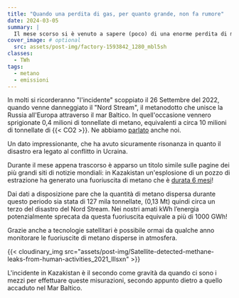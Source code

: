 ```yaml
---
title: "Quando una perdita di gas, per quanto grande, non fa rumore"
date: 2024-03-05
summary: |
  Il mese scorso si è venuto a sapere (poco) di una enorme perdita di metano in Kazakistan.  A seguito di un incidente nel pozzo di estrazione, per oltre sei mesi, c’è stata una perdita incontrollata di gas Metano.  L’impatto del disastro è dello stesso ordine di grandezza di quello relativo al gasdotto Nord Stream nel Mar Baltico avvenuto nel Settembre del 2022.
cover_image: # optional
  src: assets/post-img/factory-1593842_1280_mbl5sh
classes:
  - TWh
tags:
  - metano
  - emissioni
---
```


In molti si ricorderanno "l'incidente" scoppiato il 26 Settembre del 2022, quando venne danneggiato il "Nord Stream", il metanodotto che unisce la Russia all'Europa attraverso il mar Baltico. In quell'occasione vennero sprigionate 0,4 milioni di tonnellate di metano, equivalenti a circa 10 milioni di tonnellate di {{< CO2 >}}. Ne abbiamo [parlato](/articles/north-stream-1-un-disatrino-ambientale/) anche noi.

Un dato impressionante, che ha avuto sicuramente risonanza in quanto il disastro era legato al conflitto in Ucraina.

Durante il mese appena trascorso è apparso un titolo simile sulle pagine dei più grandi siti di notizie mondiali: in Kazakistan un\'esplosione di un pozzo di estrazione ha generato una fuoriuscita di metano che è [durata 6 mesi](https://www.bbc.com/news/world-asia-68166298)!

Dai dati a disposizione pare che la quantità di metano dispersa durante questo periodo sia stata di 127 mila tonnellate, (0,13 Mt) quindi circa un terzo del disastro del Nord Stream. Nei nostri amati kWh l’energia potenzialmente sprecata da questa fuoriuscita equivale a più di 1000 GWh!

Grazie anche a tecnologie satellitari è possibile ormai da qualche anno monitorare le fuoriuscite di metano disperse in atmosfera.

{{< cloudinary_img src="assets/post-img/Satellite-detected-methane-leaks-from-human-activities_2021_lllsxn" >}}

L'incidente in Kazakistan è il secondo come gravità da quando ci sono i mezzi per effettuare queste misurazioni, secondo appunto dietro a quello accaduto nel Mar Baltico.

<!--
  created 2024-03-05 23:54:52.464738 +0100 CET m=+0.069115043
-->
